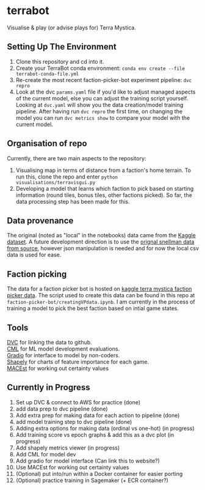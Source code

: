 # terrabot
Visualise &amp; play (or advise plays for) Terra Mystica.

## Setting Up The Environment
1. Clone this repository and cd into it.
2. Create your TerraBot conda environment:
`conda env create --file terrabot-conda-file.yml`  
3. Re-create the most recent faction-picker-bot experiment pipeline: `dvc repro`
4. Look at the dvc `params.yaml` file if you'd like to adjust managed aspects of the current model, 
   else you can adjust the training script yourself. Looking at `dvc.yaml` will show you
   the data creation/model training pipeline. After having run `dvc repro` the first time, 
   on changing the model you can run `dvc metrics show` to compare your model with the current
   model.


## Organisation of repo
Currently, there are two main aspects to the repository: 
1. Visualising map in terms of distance from a faction's home terrain. To run this, clone the repo
   and enter `python visualisations/terravisgui.py`
2. Developing a model that learns which faction to pick based on starting information (round tiles,
   bonus tiles, other factions picked). So far, the data processing step has been made for this.
   
## Data provenance
The original (noted as "local" in the notebooks) data came from the 
[Kaggle dataset](https://www.kaggle.com/lemonkoala/terra-mystica). 
A future development direction is to use the 
[orignal snellman data from source](https://terra.snellman.net/data), however json
manipulation is needed and for now the local csv data is used for ease.

## Faction picking
The data for a faction picker bot is hosted on 
[kaggle terra mystica faction picker data](https://www.kaggle.com/guyar1/terra-mystica-faction-picker-data). 
The script used to create this data can be found in this repo at `faction-picker-bot/creatingVPdata.ipynb`.
I am currently in the process of training a model to pick the best faction based on intial game states.

## Tools 
[DVC](https://dvc.org/) for linking the data to github.  
[CML](https://cml.dev/) for ML model development evaluations.  
[Gradio](https://gradio.app/) for interface to model by non-coders.  
[Shapely](https://github.com/slundberg/shap) for charts of feature importance for each game.  
[MACEst](https://github.com/oracle/macest) for working out certainty values


## Currently in Progress
1. Set up DVC & connect to AWS for practice (done)
2. add data prep to dvc pipeline (done)
3. Add extra prep for making data for each action to pipeline (done)
4. add model training step to dvc pipeline (done)
5. Adding extra options for making data (ordinal vs one-hot) (in progress)
6. Add training score vs epoch graphs & add this as a dvc plot (in progress)
7. Add shapely metrics viewer (in progress)
8. Add CML for model dev
9. Add gradio for model interface (Can link this to website?)
10. Use MACEst for working out certainty values
11. (Optional) put into/run within a Docker container for easier porting
12. (Optional) practice training in Sagemaker (+ ECR container?)

